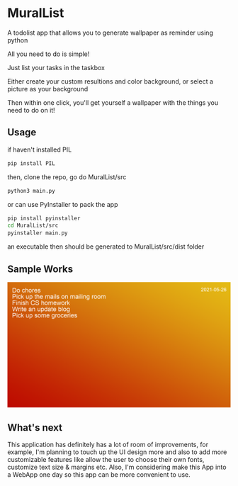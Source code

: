 # MuralList
A todolist app that allows you to generate wallpaper as reminder using python

All you need to do is simple!

Just list your tasks in the taskbox

Either create your custom resultions and color background, or select a picture as your background

Then within one click, you'll get yourself a wallpaper with the things you need to do on it!

## Usage

if haven't installed PIL
```bash
pip install PIL
```
then, clone the repo, go do MuralList/src
```bash
python3 main.py
```
or can use PyInstaller to pack the app
```bash
pip install pyinstaller
cd MuralList/src
pyinstaller main.py
```
an executable then should be generated to MuralList/src/dist folder

## Sample Works
![demo](https://github.com/lorenzoc25/MuralList/blob/main/savedFiles/demo.png?raw=true)

## What's next
This application has definitely has a lot of room of improvements, for example, I'm planning to touch up the UI design more and also to add more customizable features like allow the user to choose their own fonts, customize text size & margins etc. 
Also, I'm considering make this App into a WebApp one day so this app can be more convenient to use.
